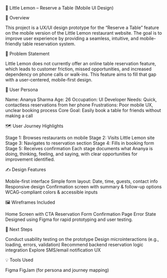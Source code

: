 🍋 Little Lemon – Reserve a Table (Mobile UI Design)

📱 Overview

This project is a UX/UI design prototype for the “Reserve a Table” feature on the mobile version of the Little Lemon restaurant website. 
The goal is to improve user experience by providing a seamless, intuitive, and mobile-friendly table reservation system.

🎯 Problem Statement

Little Lemon does not currently offer an online table reservation feature, which leads to customer friction, missed opportunities, and increased dependency on phone calls or walk-ins. 
This feature aims to fill that gap with a user-centered, mobile-first design.

👤 User Persona

Name: Ananya Sharma
Age: 26
Occupation: UI Developer
Needs: Quick, contactless reservations from her phone
Frustrations: Poor mobile UX, unclear booking process
Core Goal: Easily book a table for friends without making a call

🗺️ User Journey Highlights

Stage 1: Browses restaurants on mobile
Stage 2: Visits Little Lemon site
Stage 3: Navigates to reservation section
Stage 4: Fills in booking form
Stage 5: Receives confirmation
Each stage documents what Ananya is doing, thinking, feeling, and saying, with clear opportunities for improvement identified.

✍️ Design Features

Mobile-first interface
Simple form layout: Date, time, guests, contact info
Responsive design
Confirmation screen with summary & follow-up options
WCAG-compliant colors & accessible inputs

🖼️ Wireframes Included

Home Screen with CTA
Reservation Form
Confirmation Page
Error State
Designed using Figma for rapid prototyping and user testing.

🔧 Next Steps

Conduct usability testing on the prototype
Design microinteractions (e.g., loading, errors, validation)
Recommend backend reservation logic integration
Explore SMS/email notification UX

💡 Tools Used

Figma
FigJam (for persona and journey mapping)
